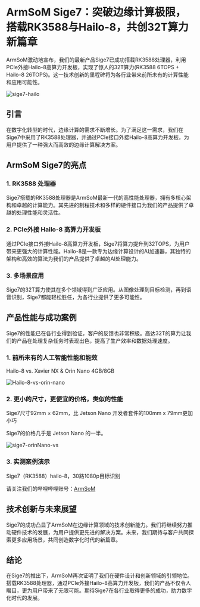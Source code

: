 # ArmSoM Sige7：突破边缘计算极限，搭载RK3588与Hailo-8，共创32T算力新篇章

ArmSoM激动地宣布，我们的最新产品Sige7已成功搭载RK3588处理器，利用PCIe外接Hailo-8高算力开发板，实现了惊人的32T算力(RK3588 6TOPS + Hailo-8 26TOPS)。这一技术创新的里程碑将为各行业带来前所未有的计算性能和应用可能性。

![sige7-hailo](https://github.com/ArmSoM/Embedded-Technology-Blog/blob/main/image/sige7/sige7-hailo.png)

## 引言

在数字化转型的时代，边缘计算的需求不断增长。为了满足这一需求，我们在Sige7中采用了RK3588处理器，并通过PCIe接口外接Hailo-8高算力开发板，为用户提供了一种强大而高效的边缘计算解决方案。

## ArmSoM Sige7的亮点

### 1. **RK3588 处理器**

Sige7搭载的RK3588处理器是ArmSoM最新一代的高性能处理器，拥有多核心架构和卓越的计算能力。其先进的制程技术和多样的硬件接口为我们的产品提供了卓越的处理性能和灵活性。

### 2. **PCIe外接 Hailo-8 高算力开发板**

通过PCIe接口外接Hailo-8高算力开发板，Sige7将算力提升到32TOPS，为用户带来更强大的计算性能。Hailo-8是一款专为边缘计算设计的AI加速器，其独特的架构和高效的算法为我们的产品提供了卓越的AI处理能力。

### 3. **多场景应用**

Sige7的32T算力使其在多个领域得到广泛应用。从图像处理到目标检测，再到语音识别，Sige7都能轻松胜任，为各行业提供了更多可能性。

## 产品性能与成功案例

Sige7的性能已在各行业得到验证，客户的反馈也非常积极。高达32T的算力让我们的产品在处理复杂任务时表现出色，提高了生产效率和数据处理速度。

### 1. 前所未有的人工智能性能和能效

Hailo-8 vs. Xavier NX & Orin Nano 4GB/8GB

![Hailo-8-vs-orin-nano](https://github.com/ArmSoM/Embedded-Technology-Blog/blob/main/image/sige7/Hailo-8-vs-orin-nano.png)

### 2. 更小的尺寸，更便宜的价格，类似的性能

Sige7尺寸92mm × 62mm，比 Jetson Nano 开发者套件的100mm x 79mm更加小巧

Sige7的价格几乎是 Jetson Nano 的一半。

![sige7-orinNano-vs](https://github.com/ArmSoM/Embedded-Technology-Blog/blob/main/image/sige7/sige7-orinNano-vs.png)

### 3. 实测案例演示

Sige7（RK3588）hailo-8，30路1080p目标识别

请关注我们的哔哩哔哩账号：[ArmSoM](https://space.bilibili.com/101696800?spm_id_from=333.1007.0.0)

## 技术创新与未来展望

Sige7的成功凸显了ArmSoM在边缘计算领域的技术创新能力。我们将继续努力推动硬件技术的发展，为用户提供更先进的解决方案。未来，我们期待与客户共同探索更多应用场景，共同创造数字化时代的新篇章。

## 结论

在Sige7的推出下，ArmSoM再次证明了我们在硬件设计和创新领域的引领地位。搭载RK3588处理器，通过PCIe外接Hailo-8高算力开发板，我们的产品不仅令人瞩目，更为用户带来了无限可能。期待Sige7在各行业取得更多的成功，助力数字化时代的发展。